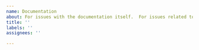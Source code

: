 ```yaml
---
name: Documentation
about: For issues with the documentation itself.  For issues related to the Clawpack code, including bug reports or requests for new features, please instead add an issue to the appropriate repository.
title: ''
labels: ''
assignees: ''

---
```


